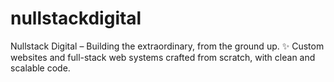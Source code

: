 # nullstackdigital
Nullstack Digital – Building the extraordinary, from the ground up. ✨   Custom websites and full-stack web systems crafted from scratch, with clean and scalable code.
